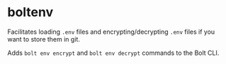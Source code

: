 # boltenv

Facilitates loading `.env` files and encrypting/decrypting `.env` files if you want to store them in git.

Adds `bolt env encrypt` and `bolt env decrypt` commands to the Bolt CLI.
